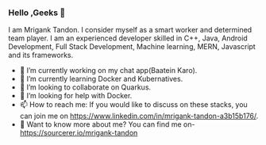 ### Hello ,Geeks 👋

I am Mrigank Tandon. I consider myself as a smart worker and determined team player. I am an experienced developer skilled in C++, Java, Android Development, Full Stack Development, Machine learning, MERN, Javascript and its frameworks.

- 🔭 I’m currently working on my chat app(Baatein Karo).
- 🌱 I’m currently learning Docker and Kubernatives.
- 👯 I’m looking to collaborate on Quarkus.
- 🤔 I’m looking for help with Docker.
- 📫 How to reach me: If you would like to discuss on these stacks, you can join me on https://www.linkedin.com/in/mrigank-tandon-a3b15b176/.   
- 💬 Want to know more about me?
   You can find me on-https://sourcerer.io/mrigank-tandon
